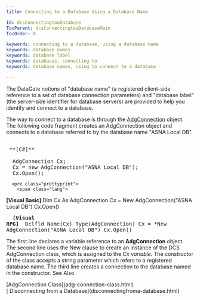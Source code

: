 ```yaml
---
title: Connecting to a Database Using a Database Name

Id: dcsConnectingtoaDatabase
TocParent: dcsConnectingtoaDatabaseMain
TocOrder: 0

keywords: connecting to a database, using a database name
keywords: database names
keywords: database label
keywords: databases, connecting to
keywords: database names, using to connect to a database

---
```


The DataGate notions of "database name" (a registered client-side reference to a set of database connection parameters) and "database label" (the server-side identifier for database servers) are provided to help you identify and connect to a database.

The way to connect to a database is through the [ AdgConnection](adg-connection-class.html) object. The following code fragment creates an AdgConnection object and connects to a database referred to by the database name "ASNA Local DB".
<pre class="prettyprint">
        <span class="lang">
 **[C#]** 
        </span>
  AdgConnection Cx;
  Cx = new AdgConnection("ASNA Local DB");
  Cx.Open();</pre>
      <pre class="prettyprint">
        <span class="lang">
 **[Visual Basic]** 
        </span>
  Dim Cx As AdgConnection
  Cx = New AdgConnection("ASNA Local DB")
  Cx.Open()</pre>
      <pre class="prettyprint">
        <span class="lang">
 **[Visual RPG]** 
        </span>
  Dclfld Name(Cx) Type(AdgConnection)
  Cx = *New AdgConnection("ASNA Local DB")
  Cx.Open()</pre>

The first line declares a variable reference to an **AdgConnection** object. The second line uses the New clause to create an instance of the DCS AdgConnection class, which is assigned to the *Cx variable.* The constructor of the class accepts a string parameter which refers to a registered database name. The third line creates a connection to the database named in the constructor. 
See Also

<dl />
      [AdgConnection Class](adg-connection-class.html)
      <span>
        <br />
      </span>
      <span>
        [ Disconnecting 
							from a Database](disconnectingfroma-database.html)
        <br />
      </span>

